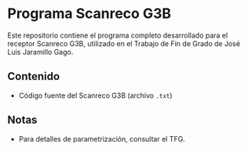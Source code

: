# Programa Scanreco G3B

Este repositorio contiene el programa completo desarrollado para el receptor Scanreco G3B, utilizado en el Trabajo de Fin de Grado de José Luis Jaramillo Gago.

## Contenido
- Código fuente del Scanreco G3B (archivo `.txt`)

## Notas
- Para detalles de parametrización, consultar el TFG.